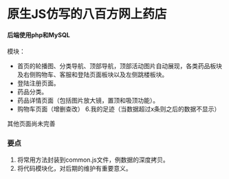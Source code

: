 # 原生JS仿写的八百方网上药店 

#### 后端使用php和MySQL 

模块：

- 首页的轮播图、分类导航、顶部导航，顶部活动图片自动展现，各类药品板块及右侧购物车、客服和登陆页面板块以及左侧跳楼板块。 
- 登陆注册页面。 
- 药品分类。 
- 药品详情页面（包括图片放大镜，置顶和吸顶功能）。 
- 购物车页面（增删查改） 6.我的足迹（当数据超过x条则之后的数据不显示）

其他页面尚未完善



### 要点

1. 将常用方法封装到common.js文件，例数据的深度拷贝。
2. 将代码模块化，对后期的维护有重要意义。
